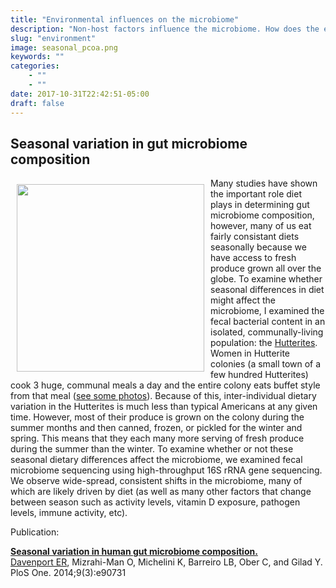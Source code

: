 ```yaml
---
title: "Environmental influences on the microbiome"
description: "Non-host factors influence the microbiome. How does the environment influence the microbiomes of individuals over the course of multiple seasons?"
slug: "environment"
image: seasonal_pcoa.png
keywords: ""
categories: 
    - ""
    - ""
date: 2017-10-31T22:42:51-05:00
draft: false
---
```




## <span class="align_left"><i class="fa fa-angle-double-left fa-1x"></i><b>Seasonal variation in gut microbiome composition</b><i class="fa fa-angle-double-right fa-1x"></i></span>

<img style="margin: 10px; float: left" src="/img/research/PC1_directional_plot.png" width="300" >  

Many studies have shown the important role diet plays in determining gut microbiome composition, however, many of us eat fairly consistant diets seasonally because we have access to fresh produce grown all over the globe. 
To examine whether seasonal differences in diet might affect the microbiome, I examined the fecal bacterial content in an isolated, communally-living population: the [Hutterites](http://www.hutterites.org/). 
Women in Hutterite colonies (a small town of a few hundred Hutterites) cook 3 huge, communal meals a day and the entire colony eats buffet style from that meal ([see some photos](http://www.hutterites.org/galleries/food-and-cooking/)). 
Because of this, inter-individual dietary variation in the Hutterites is much less than typical Americans at any given time. 
However, most of their produce is grown on the colony during the summer months and then canned, frozen, or pickled for the winter and spring. 
This means that they each many more serving of fresh produce during the summer than the winter. 
To examine whether or not these seasonal dietary differences affect the microbiome, we examined fecal microbiome sequencing using high-throughput 16S rRNA gene sequencing. 
We observe wide-spread, consistent shifts in the microbiome, many of which are likely driven by diet (as well as many other factors that change between season such as activity levels, vitamin D exposure, pathogen levels, immune activity, etc). 
<br clear="all">  

Publication:  

<i class="fa fa-newspaper-o"></i> [**Seasonal variation in human gut microbiome composition.**](#http://www.ncbi.nlm.nih.gov/pubmed/24618913)  
<u>Davenport ER</u>, Mizrahi-Man O, Michelini K, Barreiro LB, Ober C, and Gilad Y. PloS One. 2014;9(3):e90731 

